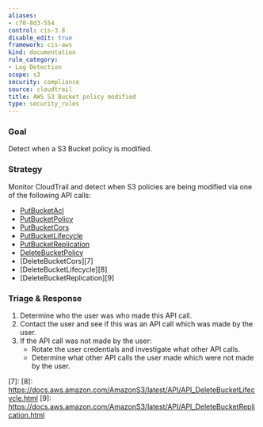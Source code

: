 ```yaml
---
aliases:
- c70-8d3-554
control: cis-3.8
disable_edit: true
framework: cis-aws
kind: documentation
rule_category:
- Log Detection
scope: s3
security: compliance
source: cloudtrail
title: AWS S3 Bucket policy modified
type: security_rules
---
```


### Goal
Detect when a S3 Bucket policy is modified.

### Strategy
Monitor CloudTrail and detect when S3 policies are being modified via one of the following API calls:
* [PutBucketAcl][1]
* [PutBucketPolicy][2]
* [PutBucketCors][3]
* [PutBucketLifecycle][4]
* [PutBucketReplication][5]
* [DeleteBucketPolicy][6]
* [DeleteBucketCors][7]
* [DeleteBucketLifecycle][8]
* [DeleteBucketReplication][9]

### Triage & Response
1. Determine who the user was who made this API call.
2. Contact the user and see if this was an API call which was made by the user.
3. If the API call was not made by the user:
   * Rotate the user credentials and investigate what other API calls.
   * Determine what other API calls the user made which were not made by the user.

[1]: https://docs.aws.amazon.com/AmazonS3/latest/API/API_PutBucketAcl.html
[2]: https://docs.aws.amazon.com/AmazonS3/latest/API/API_PutBucketPolicy.html
[3]: https://docs.aws.amazon.com/AmazonS3/latest/API/API_PutBucketCors.html
[4]: https://docs.aws.amazon.com/AmazonS3/latest/API/API_PutBucketLifecycle.html
[5]: https://docs.aws.amazon.com/AmazonS3/latest/API/API_PutBucketReplication.html
[6]: https://docs.aws.amazon.com/AmazonS3/latest/API/API_DeleteBucketPolicy.html
[7]: 
[8]: https://docs.aws.amazon.com/AmazonS3/latest/API/API_DeleteBucketLifecycle.html
[9]: https://docs.aws.amazon.com/AmazonS3/latest/API/API_DeleteBucketReplication.html
